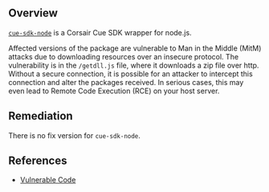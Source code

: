 ## Overview
[`cue-sdk-node`](https://www.npmjs.com/package/cue-sdk-node) is a Corsair Cue SDK wrapper for node.js.

Affected versions of the package are vulnerable to Man in the Middle (MitM) attacks due to downloading resources over an insecure protocol. The vulnerability is in the `/getdll.js` file, where it downloads a zip file over http. Without a secure connection, it is possible for an attacker to intercept this connection and alter the packages received. In serious cases, this may even lead to Remote Code Execution (RCE) on your host server.

## Remediation
There is no fix version for `cue-sdk-node`.

## References
- [Vulnerable Code](https://github.com/Yannicked/node-cue-sdk/blob/master/getdll.js#L6)
